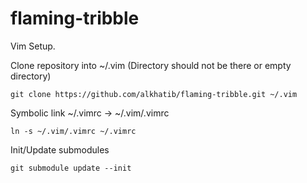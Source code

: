 flaming-tribble
===============

Vim Setup.

Clone repository into ~/.vim (Directory should not be there or empty directory)

```git clone https://github.com/alkhatib/flaming-tribble.git ~/.vim```

Symbolic link ~/.vimrc -> ~/.vim/.vimrc

```ln -s ~/.vim/.vimrc ~/.vimrc```

Init/Update submodules

```git submodule update --init```
